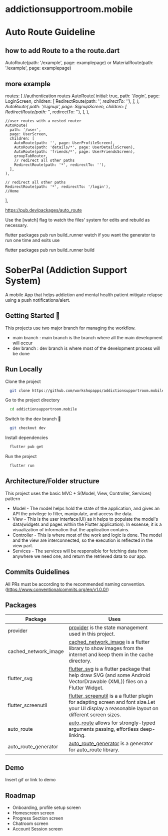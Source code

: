 # addictionsupportroom.mobile

# Auto Route Guideline

## how to add Route to a the route.dart

AutoRoute(path: '/example', page: examplepage)
or
MaterialRoute(path: '/example', page: examplepage)

## more example

routes: <AutoRoute>[
//authentication routes
AutoRoute(
initial: true,
path: '/login',
page: LoginScreen,
children: [
RedirectRoute(path: '*', redirectTo: ''),
],
),
AutoRoute(
path: '/signup',
page: SignupScreen,
children: [
RedirectRoute(path: '*', redirectTo: ''),
],
),

    //user routes with a nested router
    AutoRoute(
      path: '/user',
      page: UserScreen,
      children: [
        AutoRoute(path: '', page: UserProfileScreen),
        AutoRoute(path: 'details/*', page: UserDetailsScreen),
        AutoRoute(path: 'friends/*', page: UserFriendsScreen),
        groupTabRouter,
        // redirect all other paths
        RedirectRoute(path: '*', redirectTo: ''),
      ],
    ),

    // redirect all other paths
    RedirectRoute(path: '*', redirectTo: '/login'),
    //Home

],

https://pub.dev/packages/auto_route

Use the [watch] flag to watch the files' system for edits and rebuild as necessary.

flutter packages pub run build_runner watch
if you want the generator to run one time and exits use

flutter packages pub run build_runner build

# SoberPal (Addiction Support System)

A mobile App that helps addiction and mental health patient mitigate relapse using a push notifications/alert.


## Getting Started 🚀

This projects use two major branch for managing the workflow. 
- main branch : main branch is the branch where all the main development will occur
- dev branch : dev branch is where most of the development process will be done

## Run Locally

Clone the project

```bash
  git clone https://github.com/workshopapps/addictionsupportroom.mobile.git
```

Go to the project directory

```bash
  cd addictionsupportroom.mobile
```

Switch to the dev branch 👀

```bash
  git checkout dev
```

Install dependencies

```bash
  flutter pub get
```

Run the project

```bash
  flutter run
```


## Architecture/Folder structure

This project uses the basic MVC + S(Model, View, Controller, Services) pattern

- Model - The model helps hold the state of the application, and gives an API the privilege to filter, manipulate, and access the data.
- View - This is the user interface(UI) as it helps to populate the model's data(widgets and pages within the Flutter application). In essense, it is a visualization of information that the application contains.
- Controller - This is where most of the work and logic is done. The model and the view are interconnected, so the execution is reflected in the view part.
- Services - The services will be responsible for fetching data from anywhere we need one, and return the retrieved data to our app.

## Commits Guidelines

 All PRs must be according to the recommended naming convention. (https://www.conventionalcommits.org/en/v1.0.0/)
## Packages

| Package             | Uses                                                                |
| ----------------- | ------------------------------------------------------------------ |
| provider | [provider](https://pub.dev/packages/provider) is the state management used in this project.|
| cached_network_image | [cached_network_image](https://pub.dev/packages/cached_network_image) is a flutter library to show images from the internet and keep them in the cache directory. |
| flutter_svg | [flutter_svg](https://pub.dev/packages/flutter_svg) is a flutter package that help draw SVG (and some Android VectorDrawable (XML)) files on a Flutter Widget. |
| flutter_screenutil | [flutter_screenutil](https://pub.dev/packages/flutter_screenutil) is a a flutter plugin for adapting screen and font size.Let your UI display a reasonable layout on different screen sizes. |
| auto_route | [auto_route](https://pub.dev/packages/auto_route) allows for strongly-typed arguments passing, effortless deep-linking.|
| auto_route_generator | [auto_route_generator](https://pub.dev/packages/auto_route_generator) is a generator for auto_route library. |


## Demo

Insert gif or link to demo


## Roadmap

- Onboarding, profile setup screen
- Homescreen screen
- Progress Section screen
- Chatroom screen
- Account Session screen

